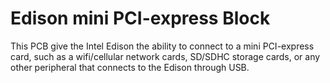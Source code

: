 Edison mini PCI-express Block
=============================

This PCB give the Intel Edison the ability to connect to a mini PCI-express card, such as a wifi/cellular network cards, SD/SDHC storage cards, or any other peripheral that connects to the Edison through USB.